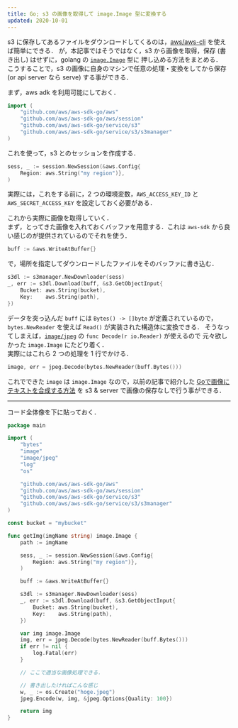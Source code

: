 ```yaml
---
title: Go; s3 の画像を取得して image.Image 型に変換する
updated: 2020-10-01
---
```


s3 に保存してあるファイルをダウンロードしてくるのは，[aws/aws-cli](https://github.com/aws/aws-cli/tree/v2) を使えば簡単にできる．
が，本記事ではそうではなく，s3 から画像を取得，保存 (書き出し) はせずに，golang の [`image.Image`](https://golang.org/pkg/image/#Image) 型に
押し込める方法をまとめる．  
こうすることで，s3 の画像に自身のマシンで任意の処理・変換をしてから保存 (or api server なら serve) する事ができる．

まず，aws adk を利用可能にしておく．
```go
import (
	"github.com/aws/aws-sdk-go/aws"
	"github.com/aws/aws-sdk-go/aws/session"
	"github.com/aws/aws-sdk-go/service/s3"
	"github.com/aws/aws-sdk-go/service/s3/s3manager"
)
```

これを使って，s3 とのセッションを作成する．
```go
sess, _ := session.NewSession(&aws.Config{
	Region: aws.String("my region")},
)
```
実際には，これをする前に，2 つの環境変数，`AWS_ACCESS_KEY_ID` と `AWS_SECRET_ACCESS_KEY` を設定しておく必要がある．

これから実際に画像を取得していく．  
まず，とってきた画像を入れておくバッファを用意する．これは `aws-sdk` から良い感じのが提供されているのでそれを使う．
```go
buff := &aws.WriteAtBuffer{}
```

で，場所を指定してダウンロードしたファイルをそのバッファに書き込む．
```go
s3dl := s3manager.NewDownloader(sess)
_, err := s3dl.Download(buff, &s3.GetObjectInput{
	Bucket: aws.String(bucket),
	Key:    aws.String(path),
})
```

データを突っ込んだ `buff` には `Bytes() -> []byte` が定義されているので，
`bytes.NewReader` を使えば `Read()` が実装された構造体に変換できる．
そうなってしまえば，[`image/jpeg`](https://golang.org/pkg/image/jpeg) の `func Decode(r io.Reader)` が使えるので
元々欲しかった `image.Image` にたどり着く．  
実際にはこれら 2 つの処理を 1 行でかける．
```go
image, err = jpeg.Decode(bytes.NewReader(buff.Bytes()))
```

これでできた `image` は `image.Image` なので，以前の記事で紹介した [Goで画像にテキストを合成する方法](https://sotaro.io/ja/googp-ja) を
s3 & server で画像の保存なしで行う事ができる．

---

コード全体像を下に貼っておく．

```go
package main

import (
	"bytes"
	"image"
	"image/jpeg"
	"log"
	"os"

	"github.com/aws/aws-sdk-go/aws"
	"github.com/aws/aws-sdk-go/aws/session"
	"github.com/aws/aws-sdk-go/service/s3"
	"github.com/aws/aws-sdk-go/service/s3/s3manager"
)

const bucket = "mybucket"

func getImg(imgName string) image.Image {
	path := imgName

	sess, _ := session.NewSession(&aws.Config{
		Region: aws.String("my region")},
	)

	buff := &aws.WriteAtBuffer{}

	s3dl := s3manager.NewDownloader(sess)
	_, err := s3dl.Download(buff, &s3.GetObjectInput{
		Bucket: aws.String(bucket),
		Key:    aws.String(path),
	})

	var img image.Image
	img, err = jpeg.Decode(bytes.NewReader(buff.Bytes()))
	if err != nil {
		log.Fatal(err)
	}

    // ここで適当な画像処理できる．

    // 書き出したければこんな感じ
	w, _ := os.Create("hoge.jpeg")
	jpeg.Encode(w, img, &jpeg.Options{Quality: 100})

	return img
}
```
